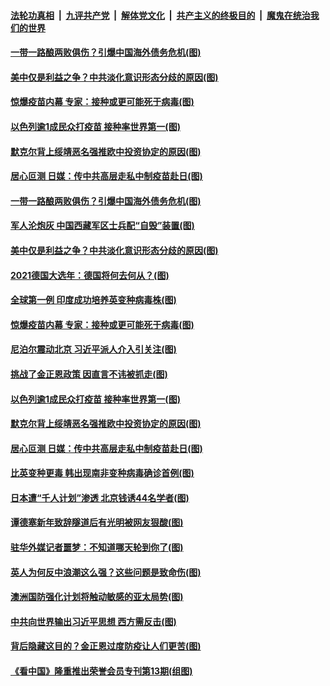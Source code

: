 

####  [法轮功真相](../../../../basic/blob/master/README.md?t=01050401) &nbsp;|&nbsp; [九评共产党](../../../../9ping.md/blob/master/README.md?t=01050401) &nbsp;|&nbsp; [解体党文化](../../../../jtdwh.md/blob/master/README.md?t=01050401)  &nbsp;|&nbsp; [共产主义的终极目的](../../../../gczydzjmd.md/blob/master/README.md?t=01050401) &nbsp;|&nbsp; [魔鬼在统治我们的世界](../../../../mgztzwmdsj.md/blob/master/README.md?t=01050401) 

#### [一带一路酿两败俱伤？引爆中国海外债务危机(图)](../pages/p9/957983.md?t=01050401) 

#### [美中仅是利益之争？中共淡化意识形态分歧的原因(图)](../pages/p9/957963.md?t=01050401) 

#### [惊爆疫苗内幕 专家：接种或更可能死于病毒(图)](../pages/p9/957843.md?t=01050401) 

#### [以色列逾1成民众打疫苗 接种率世界第一(图)](../pages/p9/957877.md?t=01050401) 

#### [默克尔背上绥靖恶名强推欧中投资协定的原因(图)](../pages/p9/957875.md?t=01050401) 

#### [居心叵测 日媒：传中共高层走私中制疫苗赴日(图)](../pages/p9/957833.md?t=01050401) 

#### [一带一路酿两败俱伤？引爆中国海外债务危机(图)](../pages/p9/957983.md?t=01050401) 

#### [军人沦炮灰 中国西藏军区士兵配“自毁”装置(图)](../pages/p9/957907.md?t=01050401) 

#### [美中仅是利益之争？中共淡化意识形态分歧的原因(图)](../pages/p9/957963.md?t=01050401) 

#### [2021德国大选年：德国将何去何从？(图)](../pages/p9/957959.md?t=01050401) 

#### [全球第一例 印度成功培养英变种病毒株(图)](../pages/p9/957911.md?t=01050401) 

#### [惊爆疫苗内幕 专家：接种或更可能死于病毒(图)](../pages/p9/957843.md?t=01050401) 

#### [尼泊尔震动北京 习近平派人介入引关注(图)](../pages/p9/957878.md?t=01050401) 

#### [挑战了金正恩政策 因直言不讳被抓走(图)](../pages/p9/957834.md?t=01050401) 

#### [以色列逾1成民众打疫苗 接种率世界第一(图)](../pages/p9/957877.md?t=01050401) 

#### [默克尔背上绥靖恶名强推欧中投资协定的原因(图)](../pages/p9/957875.md?t=01050401) 

#### [居心叵测 日媒：传中共高层走私中制疫苗赴日(图)](../pages/p9/957833.md?t=01050401) 

#### [比英变种更毒 韩出现南非变种病毒确诊首例(图)](../pages/p9/957826.md?t=01050401) 

#### [日本遭“千人计划”渗透 北京钱诱44名学者(图)](../pages/p9/957755.md?t=01050401) 

#### [谭德塞新年致辞隧道后有光明被网友狠酸(图)](../pages/p9/957796.md?t=01050401) 

#### [驻华外媒记者噩梦：不知道哪天轮到你了(图)](../pages/p9/957794.md?t=01050401) 

#### [英人为何反中浪潮这么强？这些问题是致命伤(图)](../pages/p9/957760.md?t=01050401) 

#### [澳洲国防强化计划将触动敏感的亚太局势(图)](../pages/p9/957754.md?t=01050401) 

#### [中共向世界输出习近平思想 西方需反击(图)](../pages/p9/957753.md?t=01050401) 

#### [背后隐藏这目的？金正恩过度防疫让人们更苦(图)](../pages/p9/957641.md?t=01050401) 

#### [《看中国》隆重推出荣誉会员专刊第13期(组图)](../pages/p9/957702.md?t=01050401) 

